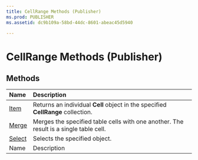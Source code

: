 ```yaml
---
title: CellRange Methods (Publisher)
ms.prod: PUBLISHER
ms.assetid: dc9b109a-58bd-44dc-8601-abeac45d5940

---
```



# CellRange Methods (Publisher)

## Methods



|**Name**|**Description**|
|:-----|:-----|
| [Item](cellrange.item-method-publisher.md)|Returns an individual  **Cell** object in the specified **CellRange** collection.|
| [Merge](cellrange.merge-method-publisher.md)|Merges the specified table cells with one another. The result is a single table cell.|
| [Select](cellrange.select-method-publisher.md)|Selects the specified object.|
|Name|Description|

